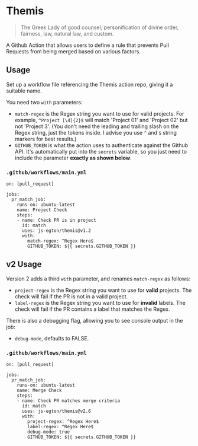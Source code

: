 # Themis

> The Greek Lady of good counsel; personification of divine order, fairness, law, natural law, and custom.

A Github Action that allows users to define a rule that prevents Pull Requests from being merged based on various factors.

## Usage

Set up a workflow file referencing the Themis action repo, giving it a suitable name.

You need two `with` parameters:

* `match-regex` is the Regex string you want to use for valid projects. For example, `^Project [\d]{2}$` will match 'Project 01' and 'Project 02' but not 'Project 3'. (You don't need the leading and trailing slash on the Regex string, just the tokens inside. I advise you use `^` and `$` string markers for best results.)
* `GITHUB_TOKEN` is what the action uses to authenticate against the Github API. It's automatically put into the `secrets` variable, so you just need to include the parameter **exactly as shown below**.

### `.github/workflows/main.yml`

```
on: [pull_request]

jobs:
  pr_match_job:
    runs-on: ubuntu-latest
    name: Project Check
    steps:
    - name: Check PR is in project
      id: match
      uses: js-egton/themis@v1.2
      with:
        match-regex: ^Regex Here$
        GITHUB_TOKEN: ${{ secrets.GITHUB_TOKEN }}
```

## v2 Usage

Version 2 adds a third `with` parameter, and renames `match-regex` as follows:

* `project-regex` is the Regex string you want to use for **valid** projects. The check will fail if the PR is not in a valid project.
* `label-regex` is the Regex string you want to use for **invalid** labels. The check will fail if the PR contains a label that matches the Regex.

There is also a debugging flag, allowing you to see console output in the job:

* `debug-mode`, defaults to FALSE.

### `.github/workflows/main.yml`

```
on: [pull_request]

jobs:
  pr_match_job:
    runs-on: ubuntu-latest
    name: Merge Check
    steps:
    - name: Check PR matches merge criteria
      id: match
      uses: js-egton/themis@v2.6
      with:
        project-regex: ^Regex Here$
        label-regex: ^Regex Here$
        debug-mode: true
        GITHUB_TOKEN: ${{ secrets.GITHUB_TOKEN }}
```
